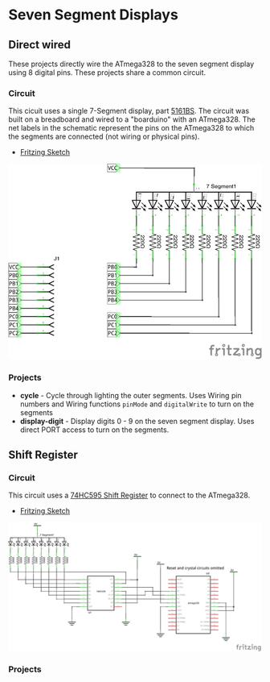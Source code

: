 # Seven Segment Displays

## Direct wired

These projects directly wire the ATmega328 to the seven segment display using
8 digital pins.  These projects share a common circuit.

### Circuit

This cicuit uses a single 7-Segment display, part
[5161BS](http://velouria.lan/ElectronicsNotebook/Datasheets/SevenSegment/5161BS.pdf). 
The circuit was built on a breadboard and wired to a "boarduino" with an
ATmega328. The net labels in the schematic represent the pins on the ATmega328
to which the segments are connected (not wiring or physical pins).

* [Fritzing Sketch](circuits/seven-seg-direct.fzz)

![Fritzing Sketch](images/seven-seg-direct-schematic.png)

### Projects

* __cycle__ - Cycle through lighting the outer segments. Uses Wiring pin
  numbers and Wiring functions `pinMode` and `digitalWrite` to turn on the
  segments
* __display-digit__ - Display digits 0 - 9 on the seven segment display. Uses
  direct PORT access to turn on the segments.


## Shift Register


### Circuit

This circuit uses a [74HC595 Shift Register](http://velouria.lan/ElectronicsNotebook/Datasheets/pdf/sn74hc595.pdf) to connect to the ATmega328.

* [Fritzing Sketch](circuits/seven-seg-shift-register.fzz)

![Fritzing Sketch](images/seven-seg-shift-register-schematic.png)

### Projects

